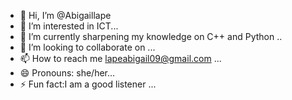 - 👋 Hi, I’m @Abigaillape
- 👀 I’m interested in ICT...
- 🌱 I’m currently sharpening my knowledge on C++ and Python ..
- 💞️ I’m looking to collaborate on ...
- 📫 How to reach me lapeabigail09@gmail.com ...
- 😄 Pronouns: she/her...
- ⚡ Fun fact:I am a good listener ...

<!---
Abigaillape/Abigaillape is a ✨ special ✨ repository because its `README.md` (this file) appears on your GitHub profile.
You can click the Preview link to take a look at your changes.
--->
